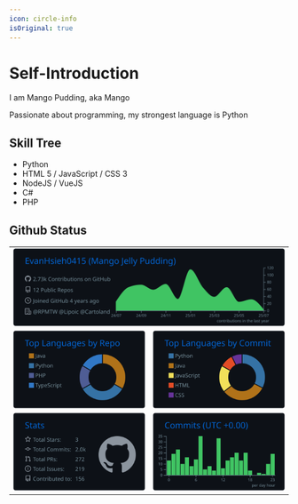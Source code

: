 ```yaml
---
icon: circle-info
isOriginal: true
---
```


# Self-Introduction

I am Mango Pudding, aka Mango

Passionate about programming, my strongest language is Python

## Skill Tree

- <VPIcon icon="fa-brands fa-python"/> Python
- <VPIcon icon="fa-brands fa-html5"/> HTML 5 / <VPIcon icon="fa-brands fa-js"/> JavaScript / <VPIcon icon="fa-brands fa-css3-alt"/> CSS 3
- <VPIcon icon="fa-brands fa-node-js"/> NodeJS / <VPIcon icon="fa-brands fa-vuejs"/> VueJS
- C#
- <VPIcon icon="fa-brands fa-php"/> PHP

## Github Status

<table>
  <tbody>
    <tr>
      <td colspan="2">
        <img src="https://raw.githubusercontent.com/EvanHsieh0415/github-profile-summary-cards/master/profile-summary-card-output/github_dark/0-profile-details.svg">
      </td>
    </tr>
    <tr>
      <td>
        <img src="https://raw.githubusercontent.com/EvanHsieh0415/github-profile-summary-cards/master/profile-summary-card-output/github_dark/1-repos-per-language.svg">
      </td>
      <td>
        <img src="https://raw.githubusercontent.com/EvanHsieh0415/github-profile-summary-cards/master/profile-summary-card-output/github_dark/2-most-commit-language.svg">
      </td>
    </tr>
    <tr>
      <td>
        <img src="https://raw.githubusercontent.com/EvanHsieh0415/github-profile-summary-cards/master/profile-summary-card-output/github_dark/3-stats.svg">
      </td>
      <td>
        <img src="https://raw.githubusercontent.com/EvanHsieh0415/github-profile-summary-cards/master/profile-summary-card-output/github_dark/4-productive-time.svg">
      </td>
    </tr>
  </tbody>
</table>

